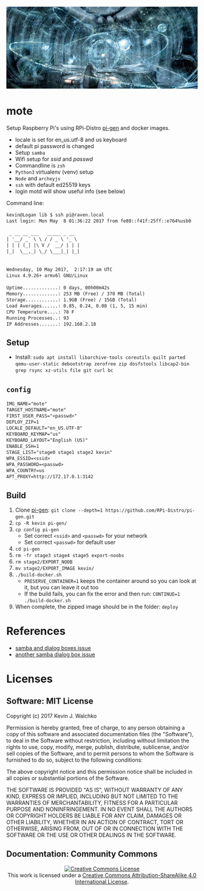 ![](pics/mote.jpg)

# mote

Setup Raspberry Pi's using RPi-Distro [pi-gen](https://github.com/RPi-Distro/pi-gen)
and docker images.

- locale is set for en_us.utf-8 and us keyboard
- default pi password is changed
- Setup `samba`
- Wifi setup for *ssid* and *passwd*
- Commandline is `zsh`
- `Python3` virtualenv (venv) setup
- `Node` and `archeyjs`
- `ssh` with default ed25519 keys
- login motd will show useful info (see below)

Command line:

	kevin@Logan lib $ ssh pi@raven.local
	Last login: Mon May  8 01:36:22 2017 from fe80::f41f:25ff::e764%usb0

	 _ __ __ ___   _____ _ __  
	| '__/ _` \ \ / / _ \ '_ \
	| | | (_| |\ V /  __/ | | |
	|_|  \__,_| \_/ \___|_| |_|


	Wednesday, 10 May 2017,  2:17:19 am UTC
	Linux 4.9.26+ armv6l GNU/Linux

	Uptime.............: 0 days, 00h00m42s
	Memory.............: 253 MB (Free) / 370 MB (Total)
	Storage............: 1.9GB (Free) / 15GB (Total)
	Load Averages......: 0.85, 0.24, 0.08 (1, 5, 15 min)
	CPU Temperature....: 78 F
	Running Processes..: 93
	IP Addresses.......: 192.168.2.18


## Setup

- Install: `sudo apt install libarchive-tools coreutils quilt parted qemu-user-static debootstrap zerofree zip dosfstools libcap2-bin grep rsync xz-utils file git curl bc`

## `config`

```
IMG_NAME="mote"
TARGET_HOSTNAME="mote"
FIRST_USER_PASS="<passwd>"
DEPLOY_ZIP=1
LOCALE_DEFAULT="en_US.UTF-8"
KEYBOARD_KEYMAP="us"
KEYBOARD_LAYOUT="English (US)"
ENABLE_SSH=1
STAGE_LIST="stage0 stage1 stage2 kevin"
WPA_ESSID=<ssid>
WPA_PASSWORD=<passwd>
WPA_COUNTRY=us
APT_PROXY=http://172.17.0.1:3142
```

## Build

1. Clone [pi-gen](https://github.com/RPi-Distro/pi-gen): `git clone --depth=1 https://github.com/RPi-Distro/pi-gen.git`
1. `cp -R kevin pi-gen/`
1. `cp config pi-gen`
	- Set correct `<ssid>` and `<passwd>` for your network
	- Set correct `<passwd>` for default user
1. `cd pi-gen`
1. `rm -fr stage3 stage4 stage5 export-noobs`
1. `rm stage2/EXPORT_NOOB`
1. `mv stage2/EXPORT_IMAGE kevin/`
1. `./build-docker.sh`
	- `PRESERVE_CONTAINER=1` keeps the container around so you can look at it, but you can leave it out too
	- If the build fails, you can fix the error and then run: `CONTINUE=1 ./build-docker.sh`
1. When complete, the zipped image should be in the folder: `deploy`

# References

- [samba and dialog boxes issue](https://askubuntu.com/a/104912)
- [another samba dialog box issue](https://raphaelhertzog.com/2010/09/21/debian-conffile-configuration-file-managed-by-dpkg/)

# Licenses

## Software: MIT License

Copyright (c) 2017 Kevin J. Walchko

Permission is hereby granted, free of charge, to any person obtaining a copy of
this software and associated documentation files (the "Software"), to deal in
the Software without restriction, including without limitation the rights to
use, copy, modify, merge, publish, distribute, sublicense, and/or sell copies
of the Software, and to permit persons to whom the Software is furnished to do
so, subject to the following conditions:

The above copyright notice and this permission notice shall be included in all
copies or substantial portions of the Software.

THE SOFTWARE IS PROVIDED "AS IS", WITHOUT WARRANTY OF ANY KIND, EXPRESS OR
IMPLIED, INCLUDING BUT NOT LIMITED TO THE WARRANTIES OF MERCHANTABILITY, FITNESS
FOR A PARTICULAR PURPOSE AND NONINFRINGEMENT. IN NO EVENT SHALL THE AUTHORS OR
COPYRIGHT HOLDERS BE LIABLE FOR ANY CLAIM, DAMAGES OR OTHER LIABILITY, WHETHER
IN AN ACTION OF CONTRACT, TORT OR OTHERWISE, ARISING FROM, OUT OF OR IN
CONNECTION WITH THE SOFTWARE OR THE USE OR OTHER DEALINGS IN THE SOFTWARE.

## Documentation: Community Commons

<p align="center">
	<a rel="license" href="http://creativecommons.org/licenses/by-sa/4.0/">
		<img alt="Creative Commons License"  src="https://i.creativecommons.org/l/by-sa/4.0/88x31.png" />
	</a>
	<br />This work is licensed under a <a rel="license" href="http://creativecommons.org/licenses/by-sa/4.0/">Creative Commons Attribution-ShareAlike 4.0 International License</a>.
</p>
